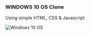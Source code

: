 ### WINDOWS 10 OS Clone

Using simple HTML, CSS & Javascript 

![Windows 10 OS](https://user-images.githubusercontent.com/71646126/125560590-5facc53e-7ba8-42b7-b1de-ec2cc02f56c5.png)
